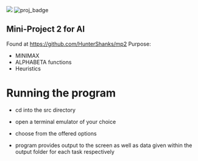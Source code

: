 ![](https://img.shields.io/badge/Code-Python-informational?style=flat&logo=python&logoColor=white&color=2bbc8a)
![proj_badge](https://img.shields.io/badge/Project-ML-brightgreen)

## Mini-Project 2 for AI
Found at https://github.com/HunterShanks/mp2
Purpose:
- MINIMAX
- ALPHABETA functions
- Heuristics

# Running the program
- cd into the src directory
- open a terminal emulator of your choice
- choose from the offered options

- program provides output to the screen as well as data given within the output folder for each task respectively
